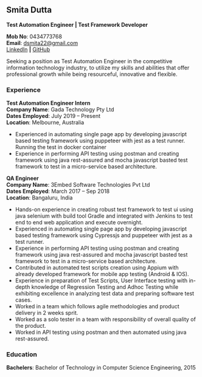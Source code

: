 ## Smita Dutta  
**Test Automation Engineer | Test Framework Developer**

**Mob No**: 0434773768  
**Email**: dsmita22@gmail.com  
[LinkedIn](www.linkedin.com/in/smitadutta) **|**
[GitHub](https://github.com/dsmita22)  

Seeking a position as Test Automation Engineer in the competitive information technology industry, to utilize my skills and abilities that offer professional growth while being resourceful, innovative and flexible.
 
### **Experience**

**Test Automation Engineer Intern**  
**Company Name**: Gada Technology Pty Ltd  
**Dates Employed**: July 2019 – Present  
**Location**: Melbourne, Australia  
- Experienced in automating single page app by developing javascript based testing framework using puppeteer with jest as a test runner.
  Running the test in docker container
- Experience in performing API testing using postman and creating framework using java rest-assured and mocha javascript basted test framework to test in a micro-service based architecture.

**QA Engineer**  
**Company Name**: 3Embed Software Technologies Pvt Ltd  
**Dates Employed**: March 2017 – Sep 2018  
**Location**: Bangaluru, India  
- Hands-on experience in creating robust test framework to test ui using java selenium with build tool Gradle and integrated with Jenkins to test end to end web application and execute overnight.
- Experienced in automating single page app by developing javascript based testing framework using Cypressjs and puppeteer with jest as a test runner.
- Experience in performing API testing using postman and creating framework using java rest-assured and mocha javascript basted test framework to test in a micro-service based architecture.
- Contributed in automated test scripts creation using Appium with already developed framework for mobile app testing (Android & IOS).
- Experience in preparation of Test Scripts, User Interface testing with in-depth knowledge of Regression Testing and Adhoc Testing while exhibiting excellence in analyzing test data and preparing software test cases.
- Worked in a team which follows agile methodologies and product delivery in 2 weeks sprit.
- Worked as a solo tester in a team with responsibility of overall quality of the product.
- Worked in API testing using postman and then automated using java rest-assured.

### **Education**
**Bachelers**: Bachelor of Technology in Computer Science Engineering, 2015
